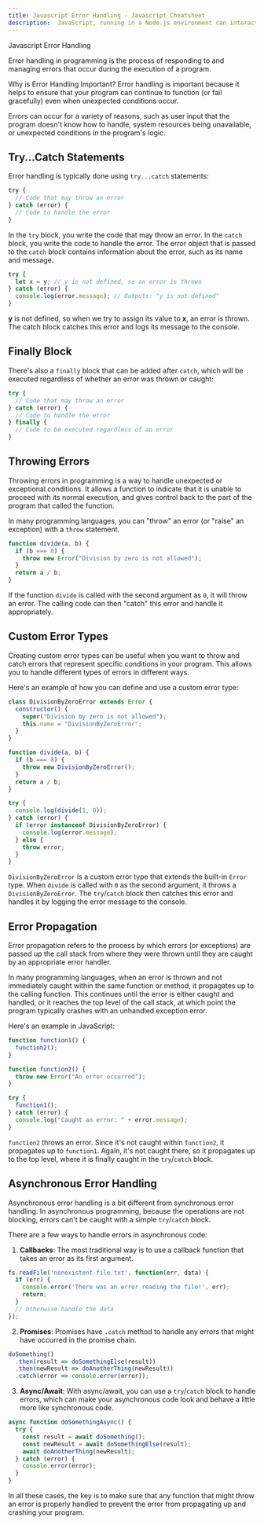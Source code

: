 ```yaml
---
title: Javascript Error Handling - Javascript Cheatsheet
description:  JavaScript, running in a Node.js environment can interact with the file system using the built-in fs module.
---
```


<base-title :title="frontmatter.title" :description="frontmatter.description">
Javascript Error Handling
</base-title>

Error handling in programming is the process of responding to and managing errors that occur during the execution of a program.

<base-disclaimer>
  <base-disclaimer-title>
    Why is Error Handling Important?
  </base-disclaimer-title>
  <base-disclaimer-content>
    Error handling is important because it helps to ensure that your program can continue to function (or fail gracefully) even when unexpected conditions occur.
  </base-disclaimer-content>
</base-disclaimer>

Errors can occur for a variety of reasons, such as user input that the program doesn't know how to handle, system resources being unavailable, or unexpected conditions in the program's logic.


## Try...Catch Statements

Error handling is typically done using `try...catch` statements:

```javascript
try {
  // Code that may throw an error
} catch (error) {
  // Code to handle the error
}
```

In the `try` block, you write the code that may throw an error. In the `catch` block, you write the code to handle the error. The error object that is passed to the `catch` block contains information about the error, such as its name and message.

```javascript
try {
  let x = y; // y is not defined, so an error is thrown
} catch (error) {
  console.log(error.message); // Outputs: "y is not defined"
}
```

**y** is not defined, so when we try to assign its value to **x**, an error is thrown. The catch block catches this error and logs its message to the console.

## Finally Block

There's also a `finally` block that can be added after `catch`, which will be executed regardless of whether an error was thrown or caught:

```javascript
try {
  // Code that may throw an error
} catch (error) {
  // Code to handle the error
} finally {
  // Code to be executed regardless of an error
}
```

## Throwing Errors

Throwing errors in programming is a way to handle unexpected or exceptional conditions. It allows a function to indicate that it is unable to proceed with its normal execution, and gives control back to the part of the program that called the function.

In many programming languages, you can "throw" an error (or "raise" an exception) with a `throw` statement.

```javascript
function divide(a, b) {
  if (b === 0) {
    throw new Error("Division by zero is not allowed");
  }
  return a / b;
}
```

If the function `divide` is called with the second argument as `0`, it will throw an error. The calling code can then "catch" this error and handle it appropriately.

## Custom Error Types

Creating custom error types can be useful when you want to throw and catch errors that represent specific conditions in your program. This allows you to handle different types of errors in different ways.

Here's an example of how you can define and use a custom error type:

```javascript
class DivisionByZeroError extends Error {
  constructor() {
    super("Division by zero is not allowed");
    this.name = "DivisionByZeroError";
  }
}

function divide(a, b) {
  if (b === 0) {
    throw new DivisionByZeroError();
  }
  return a / b;
}

try {
  console.log(divide(1, 0));
} catch (error) {
  if (error instanceof DivisionByZeroError) {
    console.log(error.message);
  } else {
    throw error;
  }
}
```

`DivisionByZeroError` is a custom error type that extends the built-in `Error` type. When `divide` is called with `0` as the second argument, it throws a `DivisionByZeroError`. The `try`/`catch` block then catches this error and handles it by logging the error message to the console.

## Error Propagation

Error propagation refers to the process by which errors (or exceptions) are passed up the call stack from where they were thrown until they are caught by an appropriate error handler.

In many programming languages, when an error is thrown and not immediately caught within the same function or method, it propagates up to the calling function. This continues until the error is either caught and handled, or it reaches the top level of the call stack, at which point the program typically crashes with an unhandled exception error.

Here's an example in JavaScript:

```javascript
function function1() {
  function2();
}

function function2() {
  throw new Error("An error occurred");
}

try {
  function1();
} catch (error) {
  console.log("Caught an error: " + error.message);
}
```

`function2` throws an error. Since it's not caught within `function2`, it propagates up to `function1`. Again, it's not caught there, so it propagates up to the top level, where it is finally caught in the `try`/`catch` block.

## Asynchronous Error Handling

Asynchronous error handling is a bit different from synchronous error handling. In asynchronous programming, because the operations are not blocking, errors can't be caught with a simple `try`/`catch` block. 

There are a few ways to handle errors in asynchronous code:

1. **Callbacks**: The most traditional way is to use a callback function that takes an error as its first argument.

```javascript
fs.readFile('nonexistent-file.txt', function(err, data) {
  if (err) {
    console.error('There was an error reading the file!', err);
    return;
  }
  // Otherwise handle the data
});
```

2. **Promises**: Promises have `.catch` method to handle any errors that might have occurred in the promise chain.

```javascript
doSomething()
  .then(result => doSomethingElse(result))
  .then(newResult => doAnotherThing(newResult))
  .catch(error => console.error(error));
```

3. **Async/Await**: With async/await, you can use a `try`/`catch` block to handle errors, which can make your asynchronous code look and behave a little more like synchronous code.

```javascript
async function doSomethingAsync() {
  try {
    const result = await doSomething();
    const newResult = await doSomethingElse(result);
    await doAnotherThing(newResult);
  } catch (error) {
    console.error(error);
  }
}
```

In all these cases, the key is to make sure that any function that might throw an error is properly handled to prevent the error from propagating up and crashing your program.
